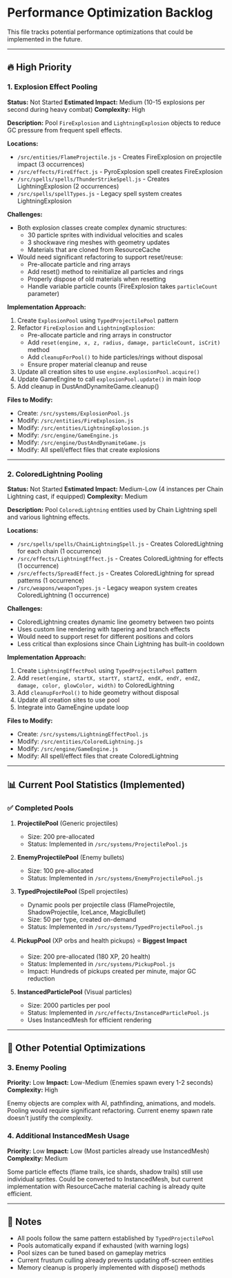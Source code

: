 # Performance Optimization Backlog

This file tracks potential performance optimizations that could be implemented in the future.

---

## 🔥 High Priority

### 1. Explosion Effect Pooling
**Status:** Not Started
**Estimated Impact:** Medium (10-15 explosions per second during heavy combat)
**Complexity:** High

**Description:**
Pool `FireExplosion` and `LightningExplosion` objects to reduce GC pressure from frequent spell effects.

**Locations:**
- `/src/entities/FlameProjectile.js` - Creates FireExplosion on projectile impact (3 occurrences)
- `/src/effects/FireEffect.js` - PyroExplosion spell creates FireExplosion
- `/src/spells/spells/ThunderStrikeSpell.js` - Creates LightningExplosion (2 occurrences)
- `/src/spells/spellTypes.js` - Legacy spell system creates LightningExplosion

**Challenges:**
- Both explosion classes create complex dynamic structures:
  - 30 particle sprites with individual velocities and scales
  - 3 shockwave ring meshes with geometry updates
  - Materials that are cloned from ResourceCache
- Would need significant refactoring to support reset/reuse:
  - Pre-allocate particle and ring arrays
  - Add reset() method to reinitialize all particles and rings
  - Properly dispose of old materials when resetting
  - Handle variable particle counts (FireExplosion takes `particleCount` parameter)

**Implementation Approach:**
1. Create `ExplosionPool` using `TypedProjectilePool` pattern
2. Refactor `FireExplosion` and `LightningExplosion`:
   - Pre-allocate particle and ring arrays in constructor
   - Add `reset(engine, x, z, radius, damage, particleCount, isCrit)` method
   - Add `cleanupForPool()` to hide particles/rings without disposal
   - Ensure proper material cleanup and reuse
3. Update all creation sites to use `engine.explosionPool.acquire()`
4. Update GameEngine to call `explosionPool.update()` in main loop
5. Add cleanup in DustAndDynamiteGame.cleanup()

**Files to Modify:**
- Create: `/src/systems/ExplosionPool.js`
- Modify: `/src/entities/FireExplosion.js`
- Modify: `/src/entities/LightningExplosion.js`
- Modify: `/src/engine/GameEngine.js`
- Modify: `/src/engine/DustAndDynamiteGame.js`
- Modify: All spell/effect files that create explosions

---

### 2. ColoredLightning Pooling
**Status:** Not Started
**Estimated Impact:** Medium-Low (4 instances per Chain Lightning cast, if equipped)
**Complexity:** Medium

**Description:**
Pool `ColoredLightning` entities used by Chain Lightning spell and various lightning effects.

**Locations:**
- `/src/spells/spells/ChainLightningSpell.js` - Creates ColoredLightning for each chain (1 occurrence)
- `/src/effects/LightningEffect.js` - Creates ColoredLightning for effects (1 occurrence)
- `/src/effects/SpreadEffect.js` - Creates ColoredLightning for spread patterns (1 occurrence)
- `/src/weapons/weaponTypes.js` - Legacy weapon system creates ColoredLightning (1 occurrence)

**Challenges:**
- ColoredLightning creates dynamic line geometry between two points
- Uses custom line rendering with tapering and branch effects
- Would need to support reset for different positions and colors
- Less critical than explosions since Chain Lightning has built-in cooldown

**Implementation Approach:**
1. Create `LightningEffectPool` using `TypedProjectilePool` pattern
2. Add `reset(engine, startX, startY, startZ, endX, endY, endZ, damage, color, glowColor, width)` to ColoredLightning
3. Add `cleanupForPool()` to hide geometry without disposal
4. Update all creation sites to use pool
5. Integrate into GameEngine update loop

**Files to Modify:**
- Create: `/src/systems/LightningEffectPool.js`
- Modify: `/src/entities/ColoredLightning.js`
- Modify: `/src/engine/GameEngine.js`
- Modify: All spell/effect files that create ColoredLightning

---

## 📊 Current Pool Statistics (Implemented)

### ✅ Completed Pools

1. **ProjectilePool** (Generic projectiles)
   - Size: 200 pre-allocated
   - Status: Implemented in `/src/systems/ProjectilePool.js`

2. **EnemyProjectilePool** (Enemy bullets)
   - Size: 100 pre-allocated
   - Status: Implemented in `/src/systems/EnemyProjectilePool.js`

3. **TypedProjectilePool** (Spell projectiles)
   - Dynamic pools per projectile class (FlameProjectile, ShadowProjectile, IceLance, MagicBullet)
   - Size: 50 per type, created on-demand
   - Status: Implemented in `/src/systems/TypedProjectilePool.js`

4. **PickupPool** (XP orbs and health pickups) ⭐ **Biggest Impact**
   - Size: 200 pre-allocated (180 XP, 20 health)
   - Status: Implemented in `/src/systems/PickupPool.js`
   - Impact: Hundreds of pickups created per minute, major GC reduction

5. **InstancedParticlePool** (Visual particles)
   - Size: 2000 particles per pool
   - Status: Implemented in `/src/effects/InstancedParticlePool.js`
   - Uses InstancedMesh for efficient rendering

---

## 🎯 Other Potential Optimizations

### 3. Enemy Pooling
**Priority:** Low
**Impact:** Low-Medium (Enemies spawn every 1-2 seconds)
**Complexity:** High

Enemy objects are complex with AI, pathfinding, animations, and models. Pooling would require significant refactoring. Current enemy spawn rate doesn't justify the complexity.

### 4. Additional InstancedMesh Usage
**Priority:** Low
**Impact:** Low (Most particles already use InstancedMesh)
**Complexity:** Medium

Some particle effects (flame trails, ice shards, shadow trails) still use individual sprites. Could be converted to InstancedMesh, but current implementation with ResourceCache material caching is already quite efficient.

---

## 📝 Notes

- All pools follow the same pattern established by `TypedProjectilePool`
- Pools automatically expand if exhausted (with warning logs)
- Pool sizes can be tuned based on gameplay metrics
- Current frustum culling already prevents updating off-screen entities
- Memory cleanup is properly implemented with dispose() methods
